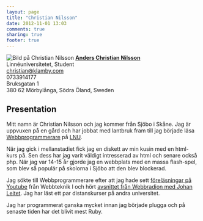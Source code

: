 ```yaml
---
layout: page
title: "Christian Nilsson"
date: 2012-11-01 13:03
comments: true
sharing: true
footer: true
---
```


<div id="hcard-Christian-Anders-Nilsson" class="vcard">
 <img src="http://www.gravatar.com/avatar/9111d52badda5eb1be20947fe3a49d79?s=120" alt="Bild på Christian Nilsson" class="photo"/>
 <a class="url fn n" href="http://www.klamby.com"><strong><span class="additional-name">Anders</span> <span class="given-name">Christian</span> <span class="family-name">Nilsson</span></strong></a>
 <div><span class="org">Linnéuniversitetet</span>, <span class="role">Student</span></div>
 <a class="email" href="mailto:christian@klamby.com">christian@klamby.com</a>
 <div class="tel">0733914177</div>

 <div class="adr">
  <div class="street-address">Bruksgatan 1</div>
  <span class="postal-code">380 62</span> 
  <span class="locality">Mörbylånga</span>, 
  <span class="region">Södra Öland</span>, 
  <span class="country-name">Sweden</span>
 </div>
</div>

## Presentation

Mitt namn är Christian Nilsson och jag kommer från Sjöbo i Skåne. Jag är uppvuxen på en gård och har jobbat med lantbruk fram till jag började läsa [Webbprogrammerare](http://www.webbprogrammerare.se/) på [LNU](http://www.lnu.se/). 

När jag gick i mellanstadiet fick jag en diskett av min kusin med en html-kurs på. Sen dess har jag varit väldigt intresserad av html och senare också php. När jag var 14-15 år gjorde jag en webbplats med en massa flash-spel, som blev så populär på skolorna i Sjöbo att den blev blockerad.

Jag sökte till Webbprogrammerare efter att jag hade sett [föreläsningar på Youtube](http://www.youtube.com/user/leitet) från Webbteknik I och hört [avsnittet från Webbradion med Johan Leitet](http://webbradion.net/avsnitt/38). Jag har läst ett par distanskurser på andra universitet.

Jag har programmerat ganska mycket innan jag började plugga och på senaste tiden har det blivit mest Ruby.
